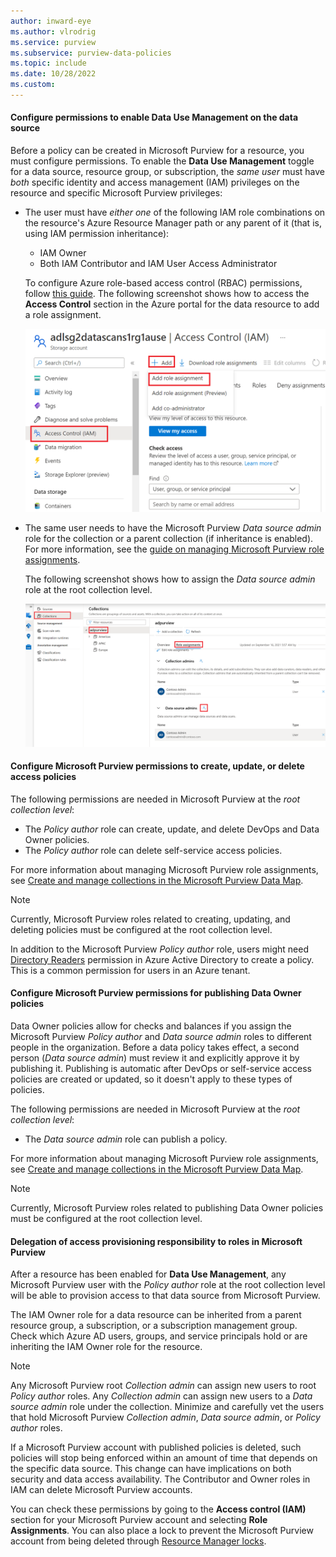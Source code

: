 ```yaml
---
author: inward-eye
ms.author: vlrodrig
ms.service: purview
ms.subservice: purview-data-policies
ms.topic: include
ms.date: 10/28/2022
ms.custom:
---
```


#### Configure permissions to enable Data Use Management on the data source

Before a policy can be created in Microsoft Purview for a resource, you must configure permissions. To enable the **Data Use Management** toggle for a data source, resource group, or subscription, the *same user* must have *both* specific identity and access management (IAM) privileges on the resource and specific Microsoft Purview privileges: 

- The user must have *either one* of the following IAM role combinations on the resource's Azure Resource Manager path or any parent of it (that is, using IAM permission inheritance):
   - IAM Owner
   - Both IAM Contributor and IAM User Access Administrator

   To configure Azure role-based access control (RBAC) permissions, follow [this guide](../../role-based-access-control/check-access.md). The following screenshot shows how to access the **Access Control** section in the Azure portal for the data resource to add a role assignment.

   ![Screenshot that shows the section in the Azure portal for adding a role assignment.](../media/how-to-policies-data-owner-authoring-generic/assign-IAM-permissions.png)

- The same user needs to have the Microsoft Purview *Data source admin* role for the collection or a parent collection (if inheritance is enabled). For more information, see the [guide on managing Microsoft Purview role assignments](../catalog-permissions.md#assign-permissions-to-your-users). 

  The following screenshot shows how to assign the *Data source admin* role at the root collection level.

  ![Screenshot that shows selections for assigning the Data source admin role at the root collection level.](../media/how-to-policies-data-owner-authoring-generic/assign-purview-permissions.png)

#### Configure Microsoft Purview permissions to create, update, or delete access policies

The following permissions are needed in Microsoft Purview at the *root collection level*:

- The *Policy author* role can create, update, and delete DevOps and Data Owner policies.
- The *Policy author* role can delete self-service access policies.

For more information about managing Microsoft Purview role assignments, see [Create and manage collections in the Microsoft Purview Data Map](../how-to-create-and-manage-collections.md#add-roles-and-restrict-access-through-collections).

>[!NOTE]
> Currently, Microsoft Purview roles related to creating, updating, and deleting policies must be configured at the root collection level.
>
> In addition to the Microsoft Purview *Policy author* role, users might need [Directory Readers](../../active-directory/roles/permissions-reference.md#directory-readers) permission in Azure Active Directory to create a policy. This is a common permission for users in an Azure tenant.

#### Configure Microsoft Purview permissions for publishing Data Owner policies

Data Owner policies allow for checks and balances if you assign the Microsoft Purview *Policy author* and *Data source admin* roles to different people in the organization. Before a data policy takes effect, a second person (*Data source admin*) must review it and explicitly approve it by publishing it. Publishing is automatic after DevOps or self-service access policies are created or updated, so it doesn't apply to these types of policies.

The following permissions are needed in Microsoft Purview at the *root collection level*:

- The *Data source admin* role can publish a policy.

For more information about managing Microsoft Purview role assignments, see [Create and manage collections in the Microsoft Purview Data Map](../how-to-create-and-manage-collections.md#add-roles-and-restrict-access-through-collections).

>[!NOTE]
> Currently, Microsoft Purview roles related to publishing Data Owner policies must be configured at the root collection level.

#### Delegation of access provisioning responsibility to roles in Microsoft Purview

After a resource has been enabled for **Data Use Management**, any Microsoft Purview user with the *Policy author* role at the root collection level will be able to provision access to that data source from Microsoft Purview.

The IAM Owner role for a data resource can be inherited from a parent resource group, a subscription, or a subscription management group. Check which Azure AD users, groups, and service principals hold or are inheriting the IAM Owner role for the resource.

> [!NOTE]
> Any Microsoft Purview root *Collection admin* can assign new users to root *Policy author* roles. Any *Collection admin* can assign new users to a *Data source admin* role under the collection. Minimize and carefully vet the users that hold Microsoft Purview *Collection admin*, *Data source admin*, or *Policy author* roles.

If a Microsoft Purview account with published policies is deleted, such policies will stop being enforced within an amount of time that depends on the specific data source. This change can have implications on both security and data access availability. The Contributor and Owner roles in IAM can delete Microsoft Purview accounts. 

You can check these permissions by going to the **Access control (IAM)** section for your Microsoft Purview account and selecting **Role Assignments**. You can also place a lock to prevent the Microsoft Purview account from being deleted through [Resource Manager locks](../../azure-resource-manager/management/lock-resources.md).
